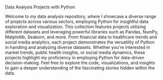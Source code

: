 
Data Analysis Projects with Python

Welcome to my data analysis repository, where I showcase a diverse range of projects across various sectors, employing Python for insightful data exploration and visualization. This collection features projects utilizing different datasets and leveraging powerful libraries such as Pandas, NumPy, Matplotlib, Seaborn, and more. From financial data to healthcare trends and social media analytics, each project demonstrates the versatility of Python in handling and analyzing diverse datasets. Whether you're interested in market trends, public health insights, or social media dynamics, these projects highlight my proficiency in employing Python for data-driven decision-making. Feel free to explore the code, visualizations, and insights to gain a deeper understanding of the fascinating stories hidden within the data.





